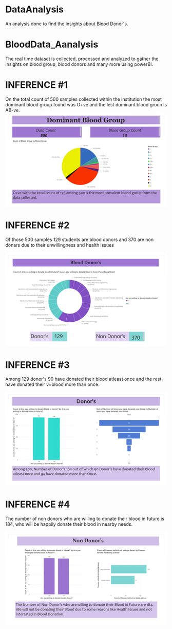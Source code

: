 # DataAnalysis
 An analysis done to find the insights about Blood Donor's.
# BloodData_Aanalysis
<p >The real time dataset is collected, processed and analyzed to gather the insights on blood group, blood donors and many more using powerBI.</p>



# INFERENCE #1
<p> On the total count of 500 samples collected within the institution the most dominant blood group found was O+ve and the lest dominant blood groun is AB-ve.

<img src="./images/BloodAnalysis_page-0001.jpg" alt="sample1">
   
# INFERENCE #2
 <p>Of those 500 samples 129 students are blood donors and 370 are non donars due to their unwillingness and health issues</p>
<img src = "./images/BloodAnalysis_page-0002.jpg" alt="sample2">




# INFERENCE #3
   <p>Among 129 donor's  90 have donated their blood atleast once and the rest have donated their v=blood more than once.</p>
   <img src ="./images/BloodAnalysis_page-0003.jpg" alt="sample3">
   
   
   
   
# INFERENCE #4
<p>The number of non donors who are willing to donate their blood in future is 184, who will be happily donate their blood in nearby needs.</p>
<img src="./images/BloodAnalysis_page-0004.jpg" alt="sample4">

  
